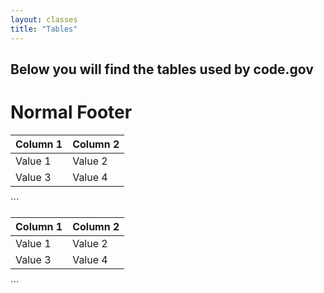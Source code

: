 ```yaml
---
layout: classes
title: "Tables"
---
```


## Below you will find the tables used by code.gov

# Normal Footer
<table>
  <thead>
    <tr>
      <th>Column 1</th>
      <th>Column 2</th>
    </tr>
  </thead>
  <tbody>
    <tr>
      <td>Value 1</td>
      <td>Value 2</td>
    </tr>
    <tr>
      <td>Value 3</td>
      <td>Value 4</td>
    </tr>    
  </tbody>
</table>
```
<table>
  <thead>
    <tr>
      <th>Column 1</th>
      <th>Column 2</th>
    </tr>
  </thead>
  <tbody>
    <tr>
      <td>Value 1</td>
      <td>Value 2</td>
    </tr>
    <tr>
      <td>Value 3</td>
      <td>Value 4</td>
    </tr>    
  </tbody>
</table>
```
